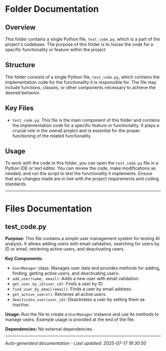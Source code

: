 # Folder Documentation

## Overview
This folder contains a single Python file, `test_code.py`, which is a part of the project's codebase. The purpose of this folder is to house the code for a specific functionality or feature within the project.

## Structure
The folder consists of a single Python file, `test_code.py`, which contains the implementation code for the functionality it is responsible for. The file may include functions, classes, or other components necessary to achieve the desired behavior.

## Key Files
- `test_code.py`: This file is the main component of this folder and contains the implementation code for a specific feature or functionality. It plays a crucial role in the overall project and is essential for the proper functioning of the related functionality.

## Usage
To work with the code in this folder, you can open the `test_code.py` file in a Python IDE or text editor. You can review the code, make modifications as needed, and run the script to test the functionality it implements. Ensure that any changes made are in line with the project requirements and coding standards.

---

# Files Documentation

## test_code.py

**Purpose:** This file contains a simple user management system for testing AI analysis. It allows adding users with email validation, searching for users by ID or email, retrieving active users, and deactivating users.

**Key Components:**
- `UserManager` class: Manages user data and provides methods for adding, finding, getting active users, and deactivating users.
- `add_user(name, email)`: Adds a new user with email validation.
- `get_user_by_id(user_id)`: Finds a user by ID.
- `find_user_by_email(email)`: Finds a user by email address.
- `get_active_users()`: Retrieves all active users.
- `deactivate_user(user_id)`: Deactivates a user by setting them as inactive.

**Usage:** Run the file to create a `UserManager` instance and use its methods to manage users. Example usage is provided at the end of the file.

**Dependencies:** No external dependencies.

---
*Auto-generated documentation - Last updated: 2025-07-17 18:30:50*
